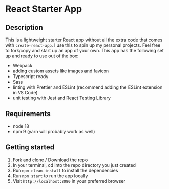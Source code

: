 # React Starter App

## Description

This is a lightweight starter React app without all the extra code that comes with `create-react-app`. I use this to spin up my personal projects. Feel free to fork/copy and start up an app of your own. This app has the following set up and ready to use out of the box:

- Webpack
- adding custom assets like images and favicon
- Typescript ready
- Sass
- linting with Prettier and ESLint (recommend adding the ESLint extension in VS Code)
- unit testing with Jest and React Testing Library

## Requirements

- node 18
- npm 9 (yarn will probably work as well)

## Getting started

1. Fork and clone / Download the repo
2. In your terminal, cd into the repo directory you just created
3. Run `npm clean-install` to install the dependencies
4. Run `npm start` to run the app locally
5. Visit `http://localhost:8080` in your preferred browser
